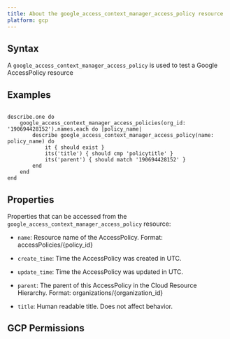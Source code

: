 ```yaml
---
title: About the google_access_context_manager_access_policy resource
platform: gcp
---
```


## Syntax
A `google_access_context_manager_access_policy` is used to test a Google AccessPolicy resource

## Examples
```

describe.one do
	google_access_context_manager_access_policies(org_id: '190694428152').names.each do |policy_name|
		describe google_access_context_manager_access_policy(name: policy_name) do
			it { should exist }
			its('title') { should cmp 'policytitle' }
			its('parent') { should match '190694428152' }
		end
	end
end
```

## Properties
Properties that can be accessed from the `google_access_context_manager_access_policy` resource:


  * `name`: Resource name of the AccessPolicy. Format: accessPolicies/{policy_id}

  * `create_time`: Time the AccessPolicy was created in UTC.

  * `update_time`: Time the AccessPolicy was updated in UTC.

  * `parent`: The parent of this AccessPolicy in the Cloud Resource Hierarchy. Format: organizations/{organization_id}

  * `title`: Human readable title. Does not affect behavior.


## GCP Permissions
